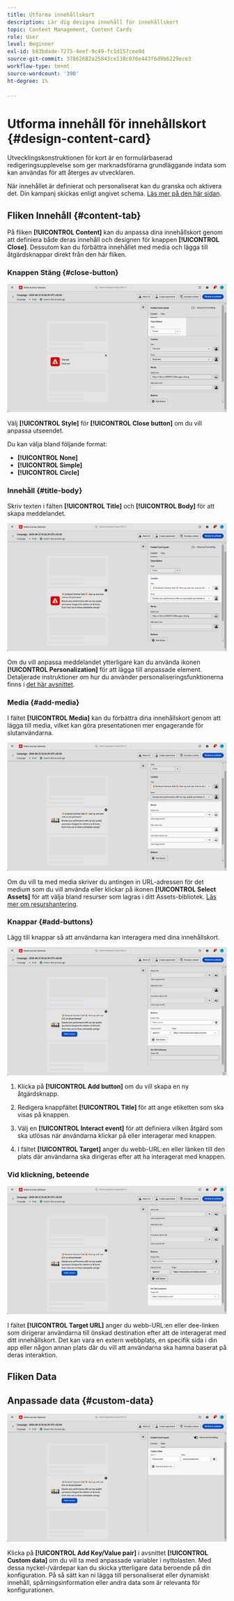 ```yaml
---
title: Utforma innehållskort
description: Lär dig designa innehåll för innehållskort
topic: Content Management, Content Cards
role: User
level: Beginner
exl-id: b83bdade-7275-4eef-9c49-fc1d157cee0d
source-git-commit: 37862682a25843ce138c076e443f6d9b6229ece3
workflow-type: tm+mt
source-wordcount: '390'
ht-degree: 1%

---
```


# Utforma innehåll för innehållskort {#design-content-card}

Utvecklingskonstruktionen för kort är en formulärbaserad redigeringsupplevelse som ger marknadsförarna grundläggande indata som kan användas för att återges av utvecklaren.

När innehållet är definierat och personaliserat kan du granska och aktivera det. Din kampanj skickas enligt angivet schema. [Läs mer på den här sidan](../campaigns/review-activate-campaign.md).

## Fliken Innehåll {#content-tab}

På fliken **[!UICONTROL Content]** kan du anpassa dina innehållskort genom att definiera både deras innehåll och designen för knappen **[!UICONTROL Close]**. Dessutom kan du förbättra innehållet med media och lägga till åtgärdsknappar direkt från den här fliken.

### Knappen Stäng {#close-button}

![](assets/content-card-design-1.png)

Välj **[!UICONTROL Style]** för **[!UICONTROL Close button]** om du vill anpassa utseendet.

Du kan välja bland följande format:

* **[!UICONTROL None]**
* **[!UICONTROL Simple]**
* **[!UICONTROL Circle]**

### Innehåll {#title-body}

Skriv texten i fälten **[!UICONTROL Title]** och **[!UICONTROL Body]** för att skapa meddelandet.

![](assets/content-card-design-2.png)

Om du vill anpassa meddelandet ytterligare kan du använda ikonen **[!UICONTROL Personalization]** för att lägga till anpassade element. Detaljerade instruktioner om hur du använder personaliseringsfunktionerna finns i [det här avsnittet](../personalization/personalize.md).

<!--
+++More options with advanced formatting

If the **[!UICONTROL Advanced formatting mode]** is switched on, you can choose for your **[!UICONTROL Header]** and **[!UICONTROL Body]**:

* the **[!UICONTROL Font]**
* the **[!UICONTROL Pt size]**
* the **[!UICONTROL Font Color]**
* the **[!UICONTROL Alignment]**
+++
-->

### Media {#add-media}

I fältet **[!UICONTROL Media]** kan du förbättra dina innehållskort genom att lägga till media, vilket kan göra presentationen mer engagerande för slutanvändarna.

![](assets/content-card-design-3.png)

Om du vill ta med media skriver du antingen in URL-adressen för det medium som du vill använda eller klickar på ikonen **[!UICONTROL Select Assets]** för att välja bland resurser som lagras i ditt Assets-bibliotek. [Läs mer om resurshantering](../content-management/assets.md).

<!--
+++More options with advanced formatting

If the **[!UICONTROL Advanced formatting mode]** is switched on, you can add an **[!UICONTROL Alternative text]** for screen reading applications and another asset in the **[!UICONTROL Dark Mode Media URL]** field.

+++
-->

### Knappar {#add-buttons}

Lägg till knappar så att användarna kan interagera med dina innehållskort.

![](assets/content-card-design-4.png)

1. Klicka på **[!UICONTROL Add button]** om du vill skapa en ny åtgärdsknapp.

1. Redigera knappfältet **[!UICONTROL Title]** för att ange etiketten som ska visas på knappen.

1. Välj en **[!UICONTROL Interact event]** för att definiera vilken åtgärd som ska utlösas när användarna klickar på eller interagerar med knappen.

1. I fältet **[!UICONTROL Target]** anger du webb-URL:en eller länken till den plats där användarna ska dirigeras efter att ha interagerat med knappen.

<!--
+++More options with advanced formatting

If the **[!UICONTROL Advanced formatting mode]** is switched on, you can choose for your **[!UICONTROL Buttons]**:

* the **[!UICONTROL Font]**
* the **[!UICONTROL Pt size]**
* the **[!UICONTROL Font Color]**
* the **[!UICONTROL Alignment]**

+++
-->

### Vid klickning, beteende

![](assets/content-card-design-5.png)

I fältet **[!UICONTROL Target URL]** anger du webb-URL:en eller dee-linken som dirigerar användarna till önskad destination efter att de interagerat med ditt innehållskort. Det kan vara en extern webbplats, en specifik sida i din app eller någon annan plats där du vill att användarna ska hamna baserat på deras interaktion.

## Fliken Data

## Anpassade data {#custom-data}

![](assets/content-card-design-6.png)

Klicka på **[!UICONTROL Add Key/Value pair]** i avsnittet **[!UICONTROL Custom data]** om du vill ta med anpassade variabler i nyttolasten. Med dessa nyckel-/värdepar kan du skicka ytterligare data beroende på din konfiguration. På så sätt kan ni lägga till personaliserat eller dynamiskt innehåll, spårningsinformation eller andra data som är relevanta för konfigurationen.
